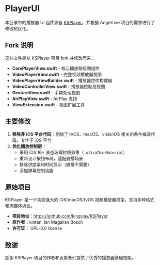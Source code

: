# PlayerUI

本目录中的播放器 UI 组件源自 [KSPlayer](https://github.com/kingslay/KSPlayer)，并根据 AngelLive 项目的需求进行了修改和优化。

## Fork 说明

这些文件是从 KSPlayer 项目 fork 并修改而来：

- **CorePlayerView.swift** - 核心播放器视图组件
- **VideoPlayerView.swift** - 完整视频播放器视图
- **VideoPlayerViewBuilder.swift** - 播放器控件构建器
- **VideoControllerView.swift** - 播放器控制层视图
- **GestureView.swift** - 手势处理视图
- **AirPlayView.swift** - AirPlay 支持
- **ViewExtension.swift** - 视图扩展工具

## 主要修改

1. **移除非 iOS 平台代码**：删除了 tvOS、macOS、visionOS 相关的条件编译代码，专注于 iOS 平台
2. **优化播放控制层**：
   - 采用 iOS 16+ 液态玻璃材质效果（`.ultraThinMaterial`）
   - 重新设计按钮布局，适配直播场景
   - 移除进度条和时间显示（直播不需要）
   - 添加弹幕控制功能

## 原始项目

KSPlayer 是一个功能强大的 iOS/macOS/tvOS 视频播放器框架，支持多种格式和流媒体协议。

- **项目地址**：https://github.com/kingslay/KSPlayer
- **原作者**：kintan, Ian Magallan Bosch
- **许可证**： GPL-3.0 license

## 致谢

感谢 KSPlayer 项目的作者和贡献者们提供了优秀的播放器基础框架。
